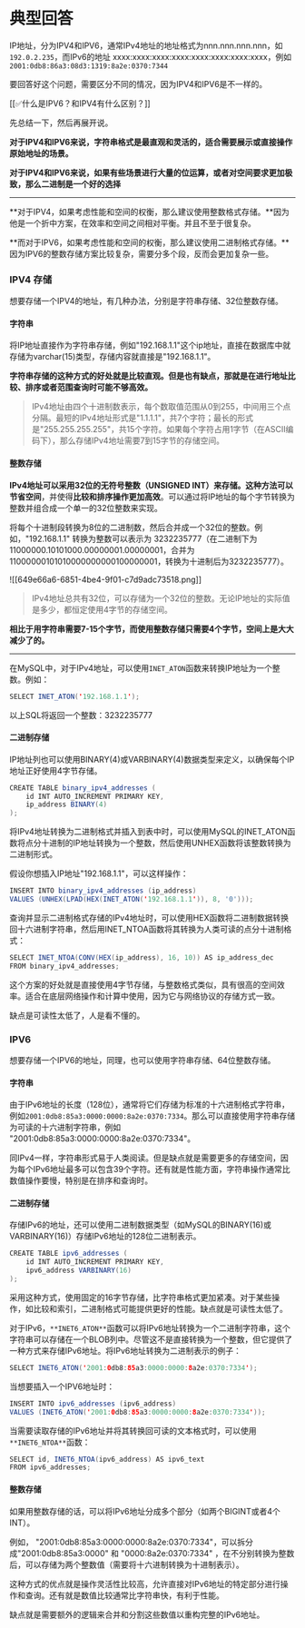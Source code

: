 # 典型回答


IP地址，分为IPV4和IPV6，通常IPv4地址的地址格式为nnn.nnn.nnn.nnn，如`192.0.2.235`，而IPv6的地址 xxxx:xxxx:xxxx:xxxx:xxxx:xxxx:xxxx:xxxx，例如`2001:0db8:86a3:08d3:1319:8a2e:0370:7344`



要回答好这个问题，需要区分不同的情况，因为IPV4和IPV6是不一样的。



[[✅什么是IPV6？和IPV4有什么区别？]]



先总结一下，然后再展开说。



**对于IPV4和IPV6来说，字符串格式是最直观和灵活的，适合需要展示或直接操作原始地址的场景。**

**对于IPV4和IPV6来说，如果有些场景进行大量的位运算，或者对空间要求更加极致，那么二进制是一个好的选择**

****

**对于IPV4，如果考虑性能和空间的权衡，那么建议使用整数格式存储。**因为他是一个折中方案，在效率和空间之间相对平衡。并且不至于很复杂。

**而对于IPV6，如果考虑性能和空间的权衡，那么建议使用二进制格式存储。**因为IPV6的整数存储方案比较复杂，需要分多个段，反而会更加复杂一些。



### IPV4 存储


想要存储一个IPV4的地址，有几种办法，分别是字符串存储、32位整数存储。



#### 字符串


将IP地址直接作为字符串存储，例如"192.168.1.1"这个ip地址，直接在数据库中就存储为varchar(15)类型，存储内容就直接是"192.168.1.1"。



**字符串存储的这种方式的好处就是比较直观。但是也有缺点，那就是在进行地址比较、排序或者范围查询时可能不够高效。**



> IPv4地址由四个十进制数表示，每个数取值范围从0到255，中间用三个点分隔。最短的IPv4地址形式是"1.1.1.1"，共7个字符；最长的形式是"255.255.255.255"，共15个字符。如果每个字符占用1字节（在ASCII编码下），那么存储IPv4地址需要7到15字节的存储空间。
>



#### **整数存储**


**IPv4地址可以采用32位的无符号整数（UNSIGNED INT）来存储。**这种方法可以**节省空间**，并使得**比较和排序操作更加高效**。可以通过将IP地址的每个字节转换为整数并组合成一个单一的32位整数来实现。



将每个十进制段转换为8位的二进制数，然后合并成一个32位的整数。例如，"192.168.1.1" 转换为整数可以表示为 3232235777（在二进制下为 11000000.10101000.00000001.00000001，合并为11000000101010000000000100000001，转换为十进制后为3232235777）。



![[649e66a6-6851-4be4-9f01-c7d9adc73518.png]]



> IPv4地址总共有32位，可以存储为一个32位的整数。无论IP地址的实际值是多少，都恒定使用4字节的存储空间。
>



**相比于用字符串需要7-15个字节，而使用整数存储只需要4个字节，空间上是大大减少了的。**

****

在MySQL中，对于IPv4地址，可以使用`INET_ATON`函数来转换IP地址为一个整数。例如：



```java
SELECT INET_ATON('192.168.1.1');
```



以上SQL将返回一个整数：3232235777





#### 二进制存储


IP地址列也可以使用BINARY(4)或VARBINARY(4)数据类型来定义，以确保每个IP地址正好使用4字节存储。



```java
CREATE TABLE binary_ipv4_addresses (
    id INT AUTO_INCREMENT PRIMARY KEY,
    ip_address BINARY(4)
);

```



将IPv4地址转换为二进制格式并插入到表中时，可以使用MySQL的INET_ATON函数将点分十进制的IP地址转换为一个整数，然后使用UNHEX函数将该整数转换为二进制形式。



假设你想插入IP地址"192.168.1.1"，可以这样操作：



```java
INSERT INTO binary_ipv4_addresses (ip_address)
VALUES (UNHEX(LPAD(HEX(INET_ATON('192.168.1.1')), 8, '0')));
```



查询并显示二进制格式存储的IPv4地址时，可以使用HEX函数将二进制数据转换回十六进制字符串，然后用INET_NTOA函数将其转换为人类可读的点分十进制格式：



```java
SELECT INET_NTOA(CONV(HEX(ip_address), 16, 10)) AS ip_address_dec
FROM binary_ipv4_addresses;
```



这个方案的好处就是直接使用4字节存储，与整数格式类似，具有很高的空间效率。适合在底层网络操作和计算中使用，因为它与网络协议的存储方式一致。



缺点是可读性太低了，人是看不懂的。



### IPV6


想要存储一个IPV6的地址，同理，也可以使用字符串存储、64位整数存储。



#### 字符串


由于IPv6地址的长度（128位），通常将它们存储为标准的十六进制格式字符串，例如`2001:0db8:85a3:0000:0000:8a2e:0370:7334`。那么可以直接使用字符串存储为可读的十六进制字符串，例如 "2001:0db8:85a3:0000:0000:8a2e:0370:7334"。



同IPv4一样，字符串形式易于人类阅读。但是缺点就是需要更多的存储空间，因为每个IPv6地址最多可以包含39个字符。还有就是性能方面，字符串操作通常比数值操作要慢，特别是在排序和查询时。



#### 二进制存储


存储IPv6的地址，还可以使用二进制数据类型（如MySQL的BINARY(16)或VARBINARY(16)）存储IPv6地址的128位二进制表示。



```java
CREATE TABLE ipv6_addresses (
    id INT AUTO_INCREMENT PRIMARY KEY,
    ipv6_address VARBINARY(16)
);
```



采用这种方式，使用固定的16字节存储，比字符串格式更加紧凑。对于某些操作，如比较和索引，二进制格式可能提供更好的性能。缺点就是可读性太低了。



对于IPv6，`**INET6_ATON**`函数可以将IPv6地址转换为一个二进制字符串，这个字符串可以存储在一个BLOB列中。尽管这不是直接转换为一个整数，但它提供了一种方式来存储IPv6地址。将IPv6地址转换为二进制表示的例子：



```java
SELECT INET6_ATON('2001:0db8:85a3:0000:0000:8a2e:0370:7334');
```



当想要插入一个IPV6地址时：



```java
INSERT INTO ipv6_addresses (ipv6_address)
VALUES (INET6_ATON('2001:0db8:85a3:0000:0000:8a2e:0370:7334'));
```



当需要读取存储的IPv6地址并将其转换回可读的文本格式时，可以使用`**INET6_NTOA**`函数：



```java
SELECT id, INET6_NTOA(ipv6_address) AS ipv6_text
FROM ipv6_addresses;
```



#### 整数存储


如果用整数存储的话，可以将IPv6地址分成多个部分（如两个BIGINT或者4个INT）。

<font style="color:rgb(55, 65, 81);"></font>

例如， "2001:0db8:85a3:0000:0000:8a2e:0370:7334"，可以拆分成"2001:0db8:85a3:0000" 和 "0000:8a2e:0370:7334" ，在不分别转换为整数后，可以存储为两个整数值（需要将十六进制转换为十进制表示）。



这种方式的优点就是操作灵活性比较高，允许直接对IPv6地址的特定部分进行操作和查询。还有就是数值比较通常比字符串快，有利于性能。



缺点就是需要额外的逻辑来合并和分割这些数值以重构完整的IPv6地址。

